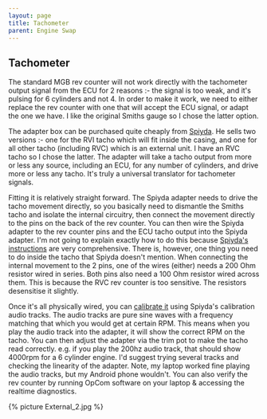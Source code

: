 ```yaml
---
layout: page
title: Tachometer
parent: Engine Swap
---
```

## Tachometer

The standard MGB rev counter will not work directly with the
tachometer output signal from the ECU for 2 reasons :- the signal is too
weak, and it's pulsing for 6 cylinders and not 4. In order to make it
work, we need to either replace the rev counter with one that will
accept the ECU signal, or adapt the one we have. I like the original
Smiths gauge so I chose the latter option.

The adapter box can be purchased quite cheaply from [Spiyda][]. He sells
two versions :- one for the RVI tacho which will fit inside the casing,
and one for all other tacho (including RVC) which is an external unit. I
have an RVC tacho so I chose the latter. The adapter will take a tacho
output from more or less any source, including an ECU, for any number of
cylinders, and drive more or less any tacho. It's truly a universal
translator for tachometer signals.

Fitting it is relatively straight forward. The Spiyda adapter needs to
drive the tacho movement directly, so you basically need to dismantle
the Smiths tacho and isolate the internal circuitry, then connect the
movement directly to the pins on the back of the rev counter. You can
then wire the Spiyda adapter to the rev counter pins and the ECU tacho
output into the Spiyda adapter. I'm not going to explain exactly how to
do this because [Spiyda's instructions][] are very comprehensive. There
is, however, one thing you need to do inside the tacho that Spiyda
doesn't mention. When connecting the internal movement to the 2 pins,
one of the wires (either) needs a 200 Ohm resistor wired in series. Both
pins also need a 100 Ohm resistor wired across them. This is because the
RVC rev counter is too sensitive. The resistors desensitise it slightly.

Once it's all physically wired, you can [calibrate it][] using Spiyda's
calibration audio tracks. The audio tracks are pure sine waves with a
frequency matching that which you would get at certain RPM. This means
when you play the audio track into the adapter, it will show the correct
RPM on the tacho. You can then adjust the adapter via the trim pot to
make the tacho read correctly. e.g. if you play the 200hz audio track,
that should show 4000rpm for a 6 cylinder engine. I'd suggest trying
several tracks and checking the linearity of the adapter. Note, my
laptop worked fine playing the audio tracks, but my Android phone
wouldn't. You can also verify the rev counter by running OpCom software
on your laptop & accessing the realtime diagnostics.

{% picture External_2.jpg %}

  [Spiyda]: https://www.spiyda.com/smiths-rvi-rvc-conversion-external.html
  [Spiyda's instructions]: https://www.spiyda.com/pub/media/wysiwyg/pdf/TACHO%20EXTERNAL%20MK3.pdf
  [calibrate it]: https://www.spiyda.com/tacho-calibration-information
